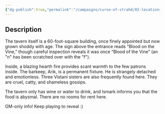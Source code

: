 ```yaml
---
{"dg-publish":true,"permalink":"/campaigns/curse-of-strahd/03-locations/village-of-barovia/blood-of-the-vine/","tags":["location/building/tavern","location/village/barovia"]}
---
```


## Description
The tavern itself is a 60-foot-square building, once finely appointed but now grown shoddy with age. The sign above the entrance reads “Blood on the Vine,” though careful inspection reveals it was once “Blood of the Vine” (an "n" has been scratched over with the "f"). 

Inside, a blazing hearth fire provides scant warmth to the few patrons inside. The barkeep, Arik, is a permanent fixture. He is strangely detached and emotionless. Three Vistani sisters are also frequently found here. They are cruel, catty, and shameless gossips.

The tavern only has wine or water to drink, and Ismark informs you that the food is abysmal. There are no rooms for rent here.

GM-only info! Keep playing to reveal :)